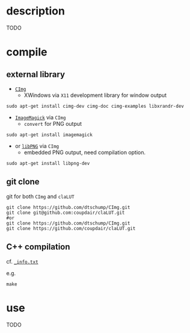 # description

TODO

# compile

## external library

- [`CImg`](http://www.cimg.eu/)
     - XWindows via `X11` development library for window output

~~~ { .bash }
sudo apt-get install cimg-dev cimg-doc cimg-examples libxrandr-dev
~~~

- [`ImageMagick`](http://imagemagick.org) via `CImg`
     - `convert` for PNG output

~~~ { .bash }
sudo apt-get install imagemagick
~~~

- or [`libPNG`](http://libpng.org/pub/png) via `CImg`
     - embedded PNG output, need compilation option.

~~~ { .bash }
sudo apt-get install libpng-dev
~~~

## git clone

git for both `CImg` and `claLUT`

~~~ { .bash }
git clone https://github.com/dtschump/CImg.git
git clone git@github.com:coupdair/claLUT.git
#or
git clone https://github.com/dtschump/CImg.git
git clone https://github.com/coupdair/claLUT.git
~~~

## C++ compilation

cf. [`_info.txt`](_info.txt)

e.g.

~~~ { .bash }
make
~~~

# use

TODO

